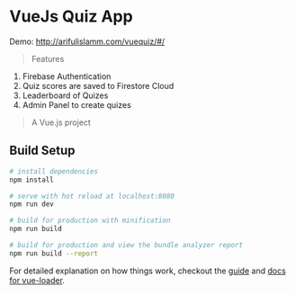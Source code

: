 # VueJs Quiz App

Demo: http://arifulislamm.com/vuequiz/#/

> Features
1. Firebase Authentication
2. Quiz scores are saved to Firestore Cloud
3. Leaderboard of Quizes
4. Admin Panel to create quizes

> A Vue.js project

## Build Setup

``` bash
# install dependencies
npm install

# serve with hot reload at localhost:8080
npm run dev

# build for production with minification
npm run build

# build for production and view the bundle analyzer report
npm run build --report
```

For detailed explanation on how things work, checkout the [guide](http://vuejs-templates.github.io/webpack/) and [docs for vue-loader](http://vuejs.github.io/vue-loader).
